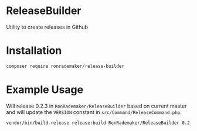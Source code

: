 # ReleaseBuilder
Utility to create releases in Github

# Installation

``` bash 
composer require ronrademaker/release-builder
```

# Example Usage

Will release 0.2.3 in ```RonRademaker/ReleaseBuilder``` based on current master and will update the ```VERSION``` constant in ```src/Command/ReleaseCommand.php```.

``` bash
vendor/bin/build-release release:build RonRademaker/ReleaseBuilder 0.2.3 src/Command/ReleaseCommand.php::VERSION 0.2-dev master
```
